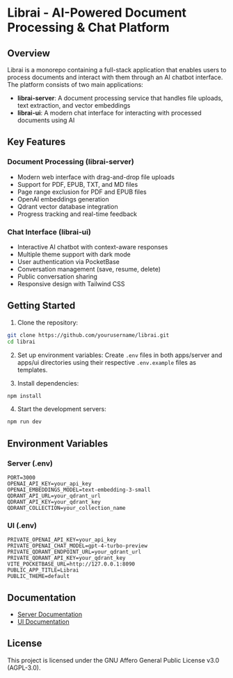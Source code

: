 # Librai - AI-Powered Document Processing & Chat Platform

## Overview

Librai is a monorepo containing a full-stack application that enables users to process documents and interact with them through an AI chatbot interface. The platform consists of two main applications:

- **librai-server**: A document processing service that handles file uploads, text extraction, and vector embeddings
- **librai-ui**: A modern chat interface for interacting with processed documents using AI

## Key Features

### Document Processing (librai-server)

- Modern web interface with drag-and-drop file uploads
- Support for PDF, EPUB, TXT, and MD files
- Page range exclusion for PDF and EPUB files
- OpenAI embeddings generation
- Qdrant vector database integration
- Progress tracking and real-time feedback

### Chat Interface (librai-ui)

- Interactive AI chatbot with context-aware responses
- Multiple theme support with dark mode
- User authentication via PocketBase
- Conversation management (save, resume, delete)
- Public conversation sharing
- Responsive design with Tailwind CSS

## Getting Started

1. Clone the repository:

```bash
git clone https://github.com/yourusername/librai.git
cd librai
```

2. Set up environment variables:
   Create `.env` files in both apps/server and apps/ui directories using their respective `.env.example` files as templates.

3. Install dependencies:

```bash
npm install
```

4. Start the development servers:

```bash
npm run dev
```

## Environment Variables

### Server (.env)

```plaintext
PORT=3000
OPENAI_API_KEY=your_api_key
OPENAI_EMBEDDINGS_MODEL=text-embedding-3-small
QDRANT_API_URL=your_qdrant_url
QDRANT_API_KEY=your_qdrant_key
QDRANT_COLLECTION=your_collection_name
```

### UI (.env)

```plaintext
PRIVATE_OPENAI_API_KEY=your_api_key
PRIVATE_OPENAI_CHAT_MODEL=gpt-4-turbo-preview
PRIVATE_QDRANT_ENDPOINT_URL=your_qdrant_url
PRIVATE_QDRANT_API_KEY=your_qdrant_key
VITE_POCKETBASE_URL=http://127.0.0.1:8090
PUBLIC_APP_TITLE=Librai
PUBLIC_THEME=default
```

## Documentation

- [Server Documentation](apps/server/README.md)
- [UI Documentation](apps/ui/README.md)

## License

This project is licensed under the GNU Affero General Public License v3.0 (AGPL-3.0).

